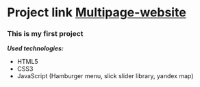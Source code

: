 # Project link [Multipage-website](https://lissaghu-anisimova.netlify.app/)

### This is my first project

***Used technologies:***
- HTML5
- CSS3
- JavaScript (Hamburger menu, slick slider library, yandex map)


